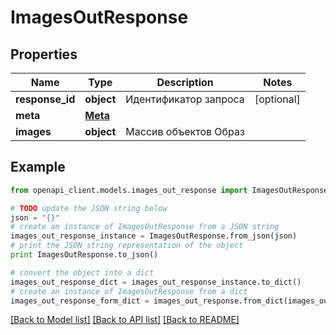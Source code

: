 # ImagesOutResponse


## Properties
Name | Type | Description | Notes
------------ | ------------- | ------------- | -------------
**response_id** | **object** | Идентификатор запроса | [optional] 
**meta** | [**Meta**](Meta.md) |  | 
**images** | **object** | Массив объектов Образ | 

## Example

```python
from openapi_client.models.images_out_response import ImagesOutResponse

# TODO update the JSON string below
json = "{}"
# create an instance of ImagesOutResponse from a JSON string
images_out_response_instance = ImagesOutResponse.from_json(json)
# print the JSON string representation of the object
print ImagesOutResponse.to_json()

# convert the object into a dict
images_out_response_dict = images_out_response_instance.to_dict()
# create an instance of ImagesOutResponse from a dict
images_out_response_form_dict = images_out_response.from_dict(images_out_response_dict)
```
[[Back to Model list]](../README.md#documentation-for-models) [[Back to API list]](../README.md#documentation-for-api-endpoints) [[Back to README]](../README.md)


